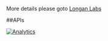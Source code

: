 More details please goto [Longan Labs](https://longan-labs.cc/irduino/)

##APIs







[![Analytics](https://ga-beacon.appspot.com/UA-101965714-1/IRduino)](https://github.com/igrigorik/ga-beacon)
